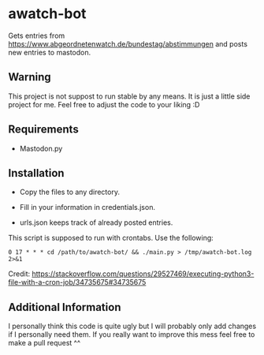 # awatch-bot
Gets entries from https://www.abgeordnetenwatch.de/bundestag/abstimmungen and posts new entries to mastodon.

## Warning
This project is not suppost to run stable by any means. It is just a little side project for me. Feel free to adjust the code to your liking :D

## Requirements
- Mastodon.py

## Installation
- Copy the files to any directory.

- Fill in your information in credentials.json.

- urls.json keeps track of already posted entries.



This script is supposed to run with crontabs. Use the following:

`0 17 * * * cd /path/to/awatch-bot/ && ./main.py > /tmp/awatch-bot.log 2>&1`

Credit: https://stackoverflow.com/questions/29527469/executing-python3-file-with-a-cron-job/34735675#34735675

## Additional Information
I personally think this code is quite ugly but I will probably only add changes if I personally need them. If you really want to improve this mess feel free to make a pull request ^^
